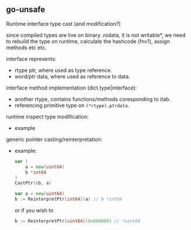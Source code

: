 ## go-unsafe

Runtime interface type cast (and modification?)

since compiled types are live on binary .rodata, it is not writable*, we need to rebuild the type on runtime, calculate the hashcode (fnv1), assign methods etc etc.

interface represents:
- rtype ptr, where used as type reference.
- word/ptr data, where used as reference to data.


interface method implementation (dict.type|interface):
- another rtype, contains functions/methods coresponding to itab.
- referencing primitive type on `(*rtype).ptrdata`.


runtime inspect type modification:
- example

generic pointer casting/reinterpretation:
- example:
    ```go
    var (
        a = new(uint64)
        b *int64
    )
    CastPtr(&b, a)
    ```
    ```go
    var a = new(uint64)
    b := ReinterpretPtr[int64](a) // b *int64
    ```
    or if you wish to
    ```go
    b := ReinterpretPtr[uint64](0x600000) // *uint64
    ```